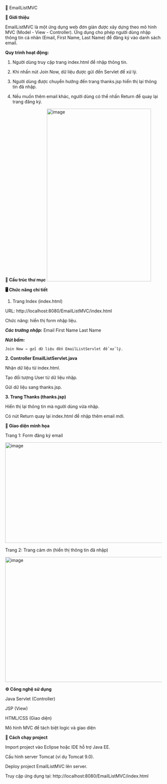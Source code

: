 📧 EmailListMVC


**📖 Giới thiệu**

EmailListMVC là một ứng dụng web đơn giản được xây dựng theo mô hình MVC (Model - View - Controller).
Ứng dụng cho phép người dùng nhập thông tin cá nhân (Email, First Name, Last Name) để đăng ký vào danh sách email.

**Quy trình hoạt động:**

  1. Người dùng truy cập trang index.html để nhập thông tin.

  2. Khi nhấn nút Join Now, dữ liệu được gửi đến Servlet để xử lý.

  3. Người dùng được chuyển hướng đến trang thanks.jsp hiển thị lại thông tin đã nhập.

  4. Nếu muốn thêm email khác, người dùng có thể nhấn Return để quay lại trang đăng ký.

**📂 Cấu trúc thư mục**
<img width="335" height="555" alt="image" src="https://github.com/user-attachments/assets/1fcbd3f8-5839-4324-ad7f-29767e2bf0a1" />

**🖥️ Chức năng chi tiết**
1. Trang Index (index.html)

URL: http://localhost:8080/EmailListMVC/index.html

Chức năng: hiển thị form nhập liệu.

**_Các trường nhập:_**
    Email
    First Name
    Last Name

**_Nút bấm:_**

    Join Now → gửi dữ liệu đến EmailListServlet để xử lý.

**2. Controller EmailListServlet.java**

Nhận dữ liệu từ index.html.

Tạo đối tượng User từ dữ liệu nhập.

Gửi dữ liệu sang thanks.jsp.

**3. Trang Thanks (thanks.jsp)**

Hiển thị lại thông tin mà người dùng vừa nhập.

Có nút Return quay lại index.html để nhập thêm email mới.

**📸 Giao diện minh họa**

Trang 1: Form đăng ký email

<img width="630" height="323" alt="image" src="https://github.com/user-attachments/assets/558a4553-bf18-40db-9d3c-685dc6bec89c" />

Trang 2: Trang cảm ơn (hiển thị thông tin đã nhập)

<img width="938" height="402" alt="image" src="https://github.com/user-attachments/assets/fce0e4a5-bbea-4164-bb5d-61b66f22a9f3" />

**⚙️ Công nghệ sử dụng**

Java Servlet (Controller)

JSP (View)

HTML/CSS (Giao diện)

Mô hình MVC để tách biệt logic và giao diện

**🚀 Cách chạy project**

Import project vào Eclipse hoặc IDE hỗ trợ Java EE.

Cấu hình server Tomcat (ví dụ Tomcat 9.0).

Deploy project EmailListMVC lên server.

Truy cập ứng dụng tại: http://localhost:8080/EmailListMVC/index.html
